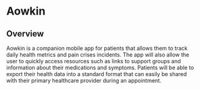 # Aowkin

## Overview

Aowkin is a companion mobile app for patients that allows them to track daily health metrics and pain crises incidents. The app will also allow the user to quickly access resources such as links to support groups and information about their medications and symptoms. Patients will be able to export their health data into a standard format that can easily be shared with their primary healthcare provider during an appointment.
